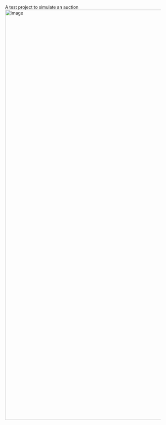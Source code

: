 A test project to simulate an auction
<img width="2674" height="1328" alt="image" src="https://github.com/user-attachments/assets/003d13f6-bf88-4d2c-a663-364ad24e0bd4" />
